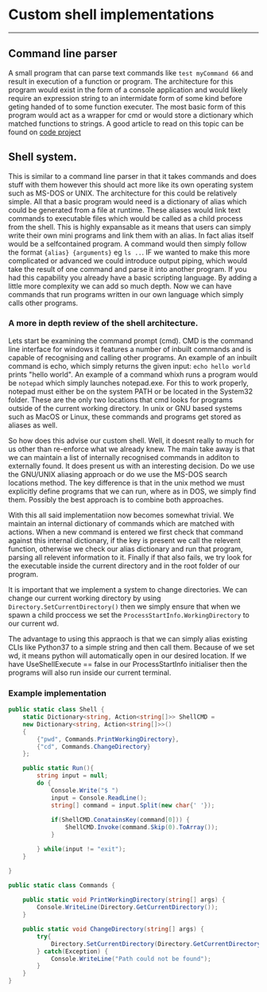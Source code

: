 # Custom shell implementations
***
## Command line parser
A small program that can parse text commands like `test myCommand 66` and result in execution of a function or program. The architecture for this program would exist in the form of a console application and would likely require an expression string to an intermidate form of some kind before geting handed of to some function executer. The most basic form of this program would act as a wrapper for cmd or would store a dictionary which matched functions to strings. A good article to read on this topic can be found on [code project](https://www.codeproject.com/Articles/816301/Csharp-Building-a-Useful-Extensible-NET-Console-Ap#Main)

## Shell system.
This is similar to a command line parser in that it takes commands and does stuff with them however this should act more like its own operating system such as MS-DOS or UNIX. The architecture for this could be relatively simple. All that a basic program would need is a dictionary of alias which could be generated from a file at runtime. These aliases would link text commands to executable files which would be called as a child process from the shell. This is highly expansable as it means that users can simply write their own mini programs and link them with an alias. In fact alias itself would be a selfcontained program. A command would then simply follow the format `{alias} {arguments}` eg `ls ..`. IF we wanted to make this more complicated or advanced we could introduce output piping, which would take the result of one command and parse it into another program. If you had this capability you already have a basic scripting language. By adding a little more complexity we can add so much depth. Now we can have commands that run programs written in our own language which simply calls other programs.

### A more in depth review of the shell architecture.
Lets start be examining the command prompt (cmd). CMD is the command line interface for windows it features a number of inbuilt commands and is capable of recognising and calling other programs. An example of an inbuilt command is echo, which simply returns the given input: `echo hello world` prints "hello world". An example of a command whixh runs a program would be `notepad` which simply launches notepad.exe. For this to work properly, notepad must either be on the system PATH or be located in the System32 folder. These are the only two locations that cmd looks for programs outside of the current working directory. In unix or GNU based systems such as MacOS or Linux, these commands and programs get stored as aliases as well. 

So how does this advise our custom shell. Well, it doesnt really to much for us other than re-enforce what we already knew. The main take away is that we can maintain a list of internally recognised commands in additon to externally found. It does present us with an interesting decision. Do we use the GNU/UNIX aliasing approach or do we use the MS-DOS search locations method. The key difference is that in the unix method we must explicitly define programs that we can run, where as in DOS, we simply find them. Possibly the best approach is to combine both approaches. 

With this all said implementatiion now becomes somewhat trivial. We maintain an internal dictionary of commands which are matched with actions. When a new command is entered we first check that command against this internal dictionary, if the key is present we call the relevent function, otherwise we check our alias dictionary and run that program, parsing all relevent information to it. Finally if that also fails, we try look for the executable inside the current directory and in the root folder of our program.

It is important that we implement a system to change directories. We can change our current working directory by using `Directory.SetCurrentDirectory()` then we simply ensure that when we spawn a child proccess we set the `ProcessStartInfo.WorkingDirectory` to our current wd. 

The advantage to using this appraoch is that we can simply alias existing CLIs like Python37 to a simple string and then call them. Because of we set wd, it means python will automatically open in our desired location. If we have UseShellExecute == false in our ProcessStartInfo initialiser then the programs will also run inside our current terminal.

### Example implementation
```C#
public static class Shell {
	static Dictionary<string, Action<string[]>> ShellCMD =
	new Dictionary<string, Action<string[]>>() 
	{
		{"pwd", Commands.PrintWorkingDirectory},
		{"cd", Commands.ChangeDirectory}
	};

	public static Run(){
		string input = null;
		do {
			Console.Write("$ ")
			input = Console.ReadLine();
			string[] command = input.Split(new char{' '});
			
			if(ShellCMD.ConatainsKey(command[0])) {
				ShellCMD.Invoke(command.Skip(0).ToArray());
			}

		} while(input != "exit");
	}

}

public static class Commands {
	
	public static void PrintWorkingDirectory(string[] args) {
		Console.WriteLine(Directory.GetCurrentDirectory());
	}

	public static void ChangeDirectory(string[] args) {
		try{
			Directory.SetCurrentDirectory(Directory.GetCurrentDirectory() + args[0])
		} catch(Exception) {
			Console.WriteLine("Path could not be found");
		}	
	}
}
```
